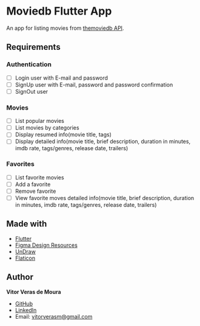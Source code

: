# Moviedb Flutter App

An app for listing movies from [themoviedb API](https://developers.themoviedb.org/3/getting-started/introduction).

## Requirements

### Authentication

- [ ] Login user with E-mail and password
- [ ] SignUp user with E-mail, password and password confirmation
- [ ] SignOut user

### Movies

- [ ] List popular movies
- [ ] List movies by categories
- [ ] Display resumed info(movie title, tags)
- [ ] Display detailed info(movie title, brief description, duration in minutes, imdb rate, tags/genres, release date, trailers)

### Favorites
- [ ] List favorite movies
- [ ] Add a favorite
- [ ] Remove favorite
- [ ] View favorite moves detailed info(movie title, brief description, duration in minutes, imdb rate, tags/genres, release date, trailers)

## Made with

- [Flutter](https://flutter.dev/)
- [Figma Design Resources](https://www.figma.com/file/LniSCxlceyWGf7ZOppE1nU/moviedb-flutter?node-id=0%3A1)
- [UnDraw](https://undraw.co/)
- [Flaticon](https://www.flaticon.com/)

## Author

**Vitor Veras de Moura**

- [GitHub](https://github.com/vitorverasm)
- [LinkedIn](https://www.linkedin.com/in/vitor-veras/)
- Email: vitorverasm@gmail.com
